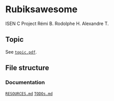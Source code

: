 # Rubiksawesome
ISEN C Project
Rémi B.
Rodolphe H.
Alexandre T.

## Topic
See [`topic.pdf`](topic.pdf).

## File structure
### Documentation
[`RESOURCES.md`](RESOURCES.md)
[`TODOs.md`](RESOURCES.md)
